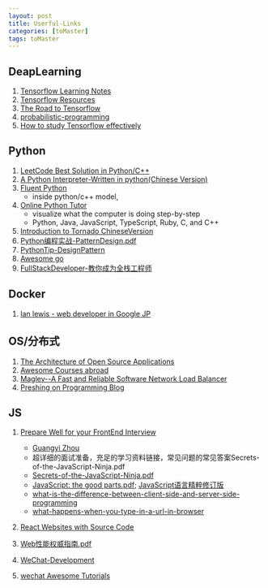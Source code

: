 ```yaml
---
layout: post
title: Userful-Links
categories: [toMaster]
tags: toMaster
---
```


## DeapLearning
1. [Tensorflow Learning Notes](http://www.jeyzhang.com/tensorflow-learning-notes.html)
2. [Tensorflow Resources](https://hackerlists.com/tensorflow-resources/)
3. [The Road to Tensorflow](https://smist08.wordpress.com/2016/08/23/the-road-to-tensorflow-part-1-linux/)
4. [probabilistic-programming](http://javaagile.blogspot.kr/2016/09/probabilistic-programming-part-1.html)
5. [How to study Tensorflow effectively](https://www.zhihu.com/people/peng-jing-tian)

## Python
1. [LeetCode Best Solution in Python/C++](https://github.com/kamyu104/LeetCode)
2. [A Python Interpreter-Written in python(Chinese Version)](http://aosabook.org/en/500L/a-python-interpreter-written-in-python.html)
3. [Fluent Python](../Fluent-Python-official.pdf)
	+ inside python/c++ model,
4. [Online Python Tutor](http://www.pythontutor.com/)
	+ visualize what the computer is doing step-by-step
	+ Python, Java, JavaScript, TypeScript, Ruby, C, and C++
5. [Introduction to Tornado ChineseVersion](http://demo.pythoner.com/itt2zh/)
6. [Python编程实战-PatternDesign.pdf](../Python编程实战-PatternDesign.pdf)
7. [PythonTip-DesignPattern](http://www.jianshu.com/p/4f4795f2c9b9#)
8. [Awesome go](https://github.com/avelino/awesome-go/blob/master/README.md?from=groupmessage&isappinstalled=0#command-line)
9. [FullStackDeveloper-教你成为全栈工程师](../FullStackDeveloper.pdf)

## Docker
1. [lan lewis - web developer in Google JP](https://www.ianlewis.org/en)

## OS/分布式
1. [The Architecture of Open Source Applications](http://aosabook.org/en/index.html)
2. [Awesome Courses abroad](https://github.com/prakhar1989/awesome-courses)
3. [Maglev--A Fast and Reliable Software Network Load Balancer](../Maglev--A-Fast-and-Reliable-Software-Network-Load-Balancer.pdf)
4. [Preshing on Programming Blog](http://preshing.com/)


## JS
1. [Prepare Well for your FrontEnd Interview](http://www.1point3acres.com/bbs/thread-104335-1-1.html)
	+ [Guangyi Zhou](https://cn.linkedin.com/in/guangyizhou)
	+ 超详细的面试准备，充足的学习资料链接，常见问题的常见答案Secrets-of-the-JavaScript-Ninja.pdf
	+ [Secrets-of-the-JavaScript-Ninja.pdf](../Secrets-of-the-JavaScript-Ninja.pdf)
	+ [JavaScript: the good parts.pdf](../javascript_the_good_parts-en.pdf); [JavaScript语言精粹修订版](../JavaScript-the-good-parts-cn.pdf)
	+ [what-is-the-difference-between-client-side-and-server-side-programming](https://stackoverflow.com/questions/13840429/what-is-the-difference-between-client-side-and-server-side-programming)
	+ [what-happens-when-you-type-in-a-url-in-browser](https://stackoverflow.com/questions/2092527/what-happens-when-you-type-in-a-url-in-browser)
	
2. [React Websites with Source Code](https://react.rocks/tag/FullStack)
3. [Web性能权威指南.pdf](../Web性能权威指南.pdf)
4. [WeChat-Development](https://mp.weixin.qq.com/debug/wxadoc/dev/?t=1474644090069)
5. [wechat Awesome Tutorials](https://github.com/Aufree/awesome-wechat-weapp)